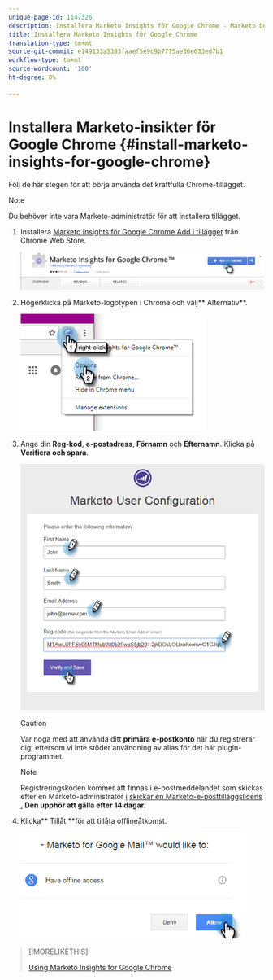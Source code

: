 ```yaml
---
unique-page-id: 1147326
description: Installera Marketo Insights för Google Chrome - Marketo Docs - Produktdokumentation
title: Installera Marketo Insights för Google Chrome
translation-type: tm+mt
source-git-commit: e149133a5383faaef5e9c9b7775ae36e633ed7b1
workflow-type: tm+mt
source-wordcount: '160'
ht-degree: 0%

---
```



# Installera Marketo-insikter för Google Chrome {#install-marketo-insights-for-google-chrome}

Följ de här stegen för att börja använda det kraftfulla Chrome-tillägget.

>[!NOTE]
>
>Du behöver inte vara Marketo-administratör för att installera tillägget.

1. Installera [Marketo Insights för Google Chrome Add i tillägget](https://chrome.google.com/webstore/detail/marketo-for-google-mail/jjkfbhajlmoeegbjgjipliamplidmbjb) från Chrome Web Store.

   ![](assets/image2015-10-5-10-3a24-3a7.png)

1. Högerklicka på Marketo-logotypen i Chrome och välj** Alternativ**.

   ![](assets/two.png)

1. Ange din **Reg-kod**, **e-postadress**, **Förnamn** och **Efternamn**. Klicka på **Verifiera och spara**.

   ![](assets/three.png)

   >[!CAUTION]
   >
   >Var noga med att använda ditt **primära e-postkonto** när du registrerar dig, eftersom vi inte stöder användning av alias för det här plugin-programmet.

   >[!NOTE]
   >
   >Registreringskoden kommer att finnas i e-postmeddelandet som skickas efter en Marketo-administratör [i](http://docs.marketo.com/pages/viewpage.action?pageid=7510848) [skickar en Marketo-e-posttilläggslicens](../../../product-docs/marketo-sales-insight/msi-outlook-plugin/issue-a-marketo-email-add-in-license.md) [.](http://docs.marketo.com/pages/viewpage.action?pageid=7510848) **Den upphör att gälla efter 14 dagar.**

1. Klicka** Tillåt **för att tillåta offlineåtkomst.

   ![](assets/image2015-10-5-10-3a34-3a1.png)

>[!MORELIKETHIS]
>
>[Using Marketo Insights for Google Chrome](using-marketo-insights-for-google-chrome.md)

